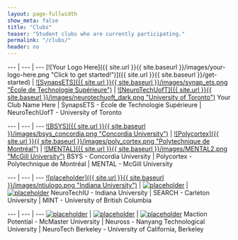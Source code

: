 ```yaml
---
layout: page-fullwidth
show_meta: false
title: "Clubs"
teaser: "Student clubs who are currently participating."
permalink: "/clubs/"
header: no
---
```


<div class="contributor" markdown="1">

--- | --- | ---
[![Your Logo Here]({{ site.url }}{{ site.baseurl }}/images/your-logo-here.png "Click to get started!")]({{ site.url }}{{ site.baseurl }}/get-started) | [![SynapsETS]({{ site.url }}{{ site.baseurl }}/images/synap_ets.png "École de Technologie Supérieure")](http://synapsets.etsmtl.ca/) | [![NeuroTechUofT]({{ site.url }}{{ site.baseurl }}/images/neurotechuoft_dark.png "University of Toronto")](https://www.ulife.utoronto.ca/organizations/view/id/126750)
Your Club Name Here | SynapsETS - École de Technologie Supérieure | NeuroTechUofT - University of Toronto

--- | --- | ---
[![BSYS]({{ site.url }}{{ site.baseurl }}/images/bsys_concordia.png "Concordia University")](http://bsys.ca/index.html) | [![Polycortex]({{ site.url }}{{ site.baseurl }}/images/poly_cortex.png "Polytechnique de Montréal")](http://polycortex.polymtl.ca/) | [![MENTAL]({{ site.url }}{{ site.baseurl }}/images/MENTAL2.png "McGill University")](http://www.facebook.com/McGillNeurotech)
BSYS - Concordia University | Polycortex - Polytechnique de Montréal | MENTAL - McGill University

--- | --- | ---
[![placeholder]({{ site.url }}{{ site.baseurl }}/images/ntiulogo.png "Indiana University")](https://neurotechiu.wordpress.com/) | [![placeholder](http://placehold.it/300x200 "placeholder")](#link) | [![placeholder](http://placehold.it/300x200 "placeholder")](#link)
NeuroTechIU - Indiana University | SEARCH - Carleton University | MINT - University of British Columbia

--- | --- | ---
[![placeholder](http://placehold.it/300x200 "placeholder")](#link) | [![placeholder](http://placehold.it/300x200 "placeholder")](#link) | [![placeholder](http://placehold.it/300x200 "placeholder")](#link)
Maction Potential - McMaster University | Neuross - Nanyang Technological University | NeuroTech Berkeley - University of California, Berkeley

</div>
